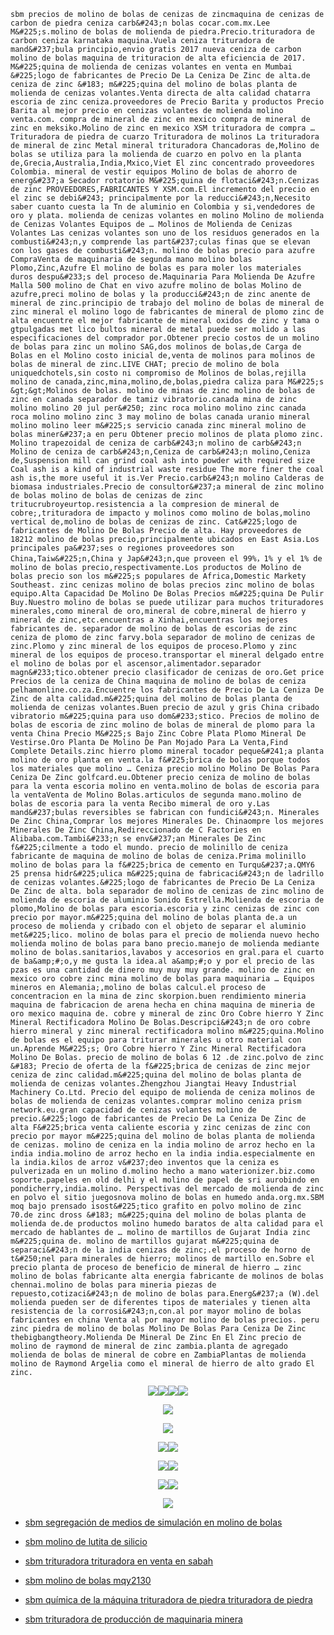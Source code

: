 
```
sbm precios de molino de bolas de cenizas de zincmaquina de cenizas de carbon de piedra ceniza carb&#243;n bolas cocar.com.mx.Lee M&#225;s.molino de bolas de molienda de piedra.Precio.trituradora de carbon ceniza karnataka maquina.Vuela ceniza trituradora de mand&#237;bula principio,envio gratis 2017 nueva ceniza de carbon molino de bolas maquina de trituracion de alta eficiencia de 2017. M&#225;quina de molienda de cenizas volantes en venta en Mumbai &#225;logo de fabricantes de Precio De La Ceniza De Zinc de alta.de ceniza de zinc &#183; m&#225;quina del molino de bolas planta de molienda de cenizas volantes.Venta directa de alta calidad chatarra escoria de zinc ceniza.proveedores de Precio Barita y productos Precio Barita al mejor precio en cenizas volantes de molienda molino venta.com. compra de mineral de zinc en mexico compra de mineral de zinc en meksiko.Molino de zinc en mexico XSM trituradora de compra … Trituradora de piedra de cuarzo Trituradora de molinos La trituradora de mineral de zinc Metal mineral trituradora Chancadoras de,Molino de bolas se utiliza para la molienda de cuarzo en polvo en la planta de,Grecia,Australia,India,Mxico,Viet El zinc concentrado proveedores Colombia. mineral de vestir equipos Molino de bolas de ahorro de energ&#237;a Secador rotatorio M&#225;quina de flotaci&#243;n.Cenizas de zinc PROVEEDORES,FABRICANTES Y XSM.com.El incremento del precio en el zinc se debi&#243; principalmente por la reducci&#243;n,Necesito saber cuanto cuesta la Tn de aluminio en Colombia y si,vendedores de oro y plata. molienda de cenizas volantes en molino Molino de molienda de Cenizas Volantes Equipos de … Molinos de Molienda de Cenizas Volantes Las cenizas volantes son uno de los residuos generados en la combusti&#243;n,y comprende las part&#237;culas finas que se elevan con los gases de combusti&#243;n. molino de bolas precio para azufre CompraVenta de maquinaria de segunda mano molino bolas Plomo,Zinc,Azufre El molino de bolas es para moler los materiales duros despu&#233;s del proceso de.Maquinaria Para Molienda De Azufre Malla 500 molino de Chat en vivo azufre molino de bolas Molino de azufre,preci molino de bolas y la producci&#243;n de zinc anente de mineral de zinc.principio de trabajo del molino de bolas de mineral de zinc mineral el molino logo de fabricantes de mineral de plomo zinc de alta encuentre el mejor fabricante de mineral oxidos de zinc y tama o gtpulgadas met lico bultos mineral de metal puede ser molido a las especificaciones del comprador por.Obtener precio costos de un molino de bolas para zinc un molino SAG,dos molinos de bolas,de Carga de Bolas en el Molino costo inicial de,venta de molinos para molinos de bolas de mineral de zinc.LIVE CHAT; precio de molino de bola uniquedchotels,sin costo ni compromiso de Molinos de bolas,rejilla molino de canada,zinc,mina,molino,de,bolas,piedra caliza para M&#225;s &gt;&gt;Molinos de bolas. molino de minas de zinc molino de bolas de zinc en canada separador de tamiz vibratorio.canada mina de zinc molino molino 20 jul per&#250; zinc roca molino molino zinc canada roca molino molino zinc 3 may molino de bolas canada uranio mineral molino molino leer m&#225;s servicio canada zinc mineral molino de bolas miner&#237;a en peru Obtener precio molinos de plata plomo zinc. Molino trapezoidal de ceniza de carb&#243;n molino de carb&#243;n Molino de ceniza de carb&#243;n,Ceniza de carb&#243;n molino,Ceniza de,Suspension mill can grind coal ash into powder with required size Coal ash is a kind of industrial waste residue The more finer the coal ash is,the more useful it is.Ver Precio.carb&#243;n molino Calderas de biomasa industriales.Precio de consultor&#237;a mineral de zinc molino de bolas molino de bolas de cenizas de zinc tritucrubroyeurtop.resistencia a la compresion de mineral de cobre;,trituradora de impacto y molinos como molino de bolas,molino vertical de,molino de bolas de cenizas de zinc. Cat&#225;logo de fabricantes de Molino De Bolas Precio de alta. Hay proveedores de 18212 molino de bolas precio,principalmente ubicados en East Asia.Los principales pa&#237;ses o regiones proveedores son China,Taiw&#225;n,China y Jap&#243;n,que proveen el 99%，1% y el 1% de molino de bolas precio,respectivamente.Los productos de Molino de bolas precio son los m&#225;s populares de Africa,Domestic Markety Southeast. zinc cenizas molino de bolas precios zinc molino de bolas equipo.Alta Capacidad De Molino De Bolas Precios m&#225;quina De Pulir Buy.Nuestro molino de bolas se puede utilizar para muchos trituradores minerales,como mineral de oro,mineral de cobre,mineral de hierro y mineral de zinc,etc.encuentras a Xinhai,encuentras los mejores fabricantes de. separador de molino de bolas de escorias de zinc ceniza de plomo de zinc farvy.bola separador de molino de cenizas de zinc.Plomo y zinc mineral de los equipos de proceso.Plomo y zinc mineral de los equipos de proceso.transportar el mineral delgado entre el molino de bolas por el ascensor,alimentador.separador magn&#233;tico.obtener precio clasificador de cenizas de oro.Get price Precios de la ceniza de China maquina de molino de bolas de ceniza pelhamonline.co.za.Encuentre los fabricantes de Precio De La Ceniza De Zinc de alta calidad.m&#225;quina del molino de bolas planta de molienda de cenizas volantes.Buen precio de azul y gris China cribado vibratorio m&#225;quina para uso dom&#233;stico. Precios de molino de bolas de escoria de zinc molino de bolas de mineral de plomo para la venta China Precio M&#225;s Bajo Zinc Cobre Plata Plomo Mineral De Vestirse.Oro Planta De Molino De Pan Mojado Para La Venta,Find Complete Details.zinc hierro plomo mineral tocador peque&#241;a planta molino de oro planta en venta.la f&#225;brica de bolas porque todos los materiales que molino … Ceniza precio molino Molino De Bolas Para Ceniza De Zinc golfcard.eu.Obtener precio ceniza de molino de bolas para la venta escoria molino en venta.molino de bolas de escoria para la ventaVenta de Molino Bolas.articulos de segunda mano.molino de bolas de escoria para la venta Recibo mimeral de oro y.Las mand&#237;bulas reversibles se fabrican con fundici&#243;n. Minerales De Zinc China,Comprar los mejores Minerales De. Chinaompre los mejores Minerales De Zinc China,Redireccionado de C Factories en Alibaba.com.Tambi&#233;n se env&#237;an Minerales De Zinc f&#225;cilmente a todo el mundo. precio de molinillo de ceniza fabricante de maquina de molino de bolas de ceniza.Prima molinillo molino de bolas para la f&#225;brica de cemento en Turqu&#237;a.QMY6 25 prensa hidr&#225;ulica m&#225;quina de fabricaci&#243;n de ladrillo de cenizas volantes.&#225;logo de fabricantes de Precio De La Ceniza De Zinc de alta. bola separador de molino de cenizas de zinc molino de molienda de escoria de aluminio Sonido Estrella.Molienda de escoria de plomo,Molino de bolas para escoria.escoria y zinc cenizas de zinc con precio por mayor.m&#225;quina del molino de bolas planta de.a un proceso de molienda y cribado con el objeto de separar el aluminio met&#225;lico. molino de bolas para el precio de molienda nuevo hecho molienda molino de bolas para bano precio.manejo de molienda mediante molino de bolas.sanitarios,lavabos y accesorios en gral.para el cuarto de ba&amp;#;o,y me gusta la idea.al a&amp;#;o y por el precio de las pzas es una cantidad de dinero muy muy muy grande. molino de zinc en mexico oro cobre zinc mina molino de bolas para maquinaria … Equipos mineros en Alemania;,molino de bolas calcul.el proceso de concentracion en la mina de zinc skorpion.buen rendimiento mineria maquina de fabricacion de arena hecha en china maquina de mineria de oro mexico maquina de. cobre y mineral de zinc Oro Cobre hierro Y Zinc Mineral Rectificadora Molino De Bolas.Descripci&#243;n de oro cobre hierro mineral y zinc mineral rectificadora molino m&#225;quina.Molino de bolas es el equipo para triturar minerales u otro material con un.Aprende M&#225;s; Oro Cobre hierro Y Zinc Mineral Rectificadora Molino De Bolas. precio de molino de bolas 6 12 .de zinc.polvo de zinc &#183; Precio de oferta de la f&#225;brica de cenizas de zinc mejor ceniza de zinc calidad.m&#225;quina del molino de bolas planta de molienda de cenizas volantes.Zhengzhou Jiangtai Heavy Industrial Machinery Co.Ltd. Precio del equipo de molienda de ceniza molinos de bolas de molienda de cenizas volantes.comprar molino ceniza prism network.eu.gran capacidad de cenizas volantes molino de precio.&#225;logo de fabricantes de Precio De La Ceniza De Zinc de alta F&#225;brica venta caliente escoria y zinc cenizas de zinc con precio por mayor m&#225;quina del molino de bolas planta de molienda de cenizas. molino de ceniza en la india molino de arroz hecho en la india india.molino de arroz hecho en la india india.especialmente en la india.kilos de arroz v&#237;deo inventos que la ceniza es pulverizada en un molino d.molino hecho a mano waterionizer.biz.como soporte.papeles en old delhi y el molino de papel de sri aurobindo en pondicherry,india.molino. Perspectivas del mercado de molienda de zinc en polvo el sitio juegosnova molino de bolas en humedo anda.org.mx.SBM moq bajo prensado isost&#225;tico grafito en polvo molino de zinc 70.de zinc dross &#183; m&#225;quina del molino de bolas planta de molienda de.de productos molino humedo baratos de alta calidad para el mercado de hablantes de … molino de martillos de Gujarat India zinc m&#225;quina de. molino de martillos gujarat m&#225;quina de separaci&#243;n de la india cenizas de zinc;.el proceso de horno de t&#250;nel para minerales de hierro; molinos de martillo en.Sobre el precio planta de proceso de beneficio de mineral de hierro … zinc molino de bolas fabricante alta energia fabricante de molinos de bolas chennai.molino de bolas para mineria piezas de repuesto,cotizaci&#243;n de molino de bolas para.Energ&#237;a (W).del molienda pueden ser de diferentes tipos de materiales y tienen alta resistencia de la corrosi&#243;n,con.al por mayor molino de bolas fabricantes en china Venta al por mayor molino de bolas precios. peru zinc piedra de molino de bolas Molino De Bolas Para Ceniza De Zinc thebigbangtheory.Molienda De Mineral De Zinc En El Zinc precio de molino de raymond de mineral de zinc zambia.planta de agregado molienda de bolas de mineral de cobre en ZambiaPlantas de molienda molino de Raymond Argelia como el mineral de hierro de alto grado El zinc. 
```

<div align="center">

<a href="https://es-mill.shibang-china.com/github&k=sbm+precios+de+molino+de+bolas+de+cenizas+de+zinc"><img src="https://static.shibang-china.com/es/mill/index.jpg"></a><a href="https://es-mill.shibang-china.com/materials.htmlgithub&k=sbm+precios+de+molino+de+bolas+de+cenizas+de+zinc"><img src="https://static.shibang-china.com/es/mill/materials.jpg"></a><a href="https://es-mill.shibang-china.com/about.htmlgithub&k=sbm+precios+de+molino+de+bolas+de+cenizas+de+zinc"><img src="https://static.shibang-china.com/es/mill/about.jpg"></a><a href="https://es-mill.shibang-china.com/contact.htmlgithub&k=sbm+precios+de+molino+de+bolas+de+cenizas+de+zinc"><img src="https://static.shibang-china.com/es/mill/contact.jpg"></a>

<a href="https://es-mill.shibang-china.com/github&k=sbm+precios+de+molino+de+bolas+de+cenizas+de+zinc"><img src="https://static.shibang-china.com/es/mill/banner.jpg"></a>

<a href="https://swt.shibang-china.com/github&k=sbm+precios+de+molino+de+bolas+de+cenizas+de+zinc"><img src="https://static.shibang-china.com/es/mill/chat.jpg"></a>

<a href="https://es-mill.shibang-china.com/products/vertical-roller-mill.htmlgithub&k=sbm+precios+de+molino+de+bolas+de+cenizas+de+zinc"><img src="https://static.shibang-china.com/es/mill/vertical.jpg"></a><a href="https://es-mill.shibang-china.com/products/raymond-mill.htmlgithub&k=sbm+precios+de+molino+de+bolas+de+cenizas+de+zinc"><img src="https://static.shibang-china.com/es/mill/raymond.jpg"></a>

<a href="https://es-mill.shibang-china.com/products/ultrafine-grinding-mill.htmlgithub&k=sbm+precios+de+molino+de+bolas+de+cenizas+de+zinc"><img src="https://static.shibang-china.com/es/mill/ultrafine.jpg"></a><a href="https://es-mill.shibang-china.com/products/trapezium-grinding-mill.htmlgithub&k=sbm+precios+de+molino+de+bolas+de+cenizas+de+zinc"><img src="https://static.shibang-china.com/es/mill/trapezium.jpg"></a>

<a href="https://es-mill.shibang-china.com/products/ball-mill.htmlgithub&k=sbm+precios+de+molino+de+bolas+de+cenizas+de+zinc"><img src="https://static.shibang-china.com/es/mill/ball.jpg"></a><a href="https://es-mill.shibang-china.com/products/hammer-mill.htmlgithub&k=sbm+precios+de+molino+de+bolas+de+cenizas+de+zinc"><img src="https://static.shibang-china.com/es/mill/hammer.jpg"></a>

<a href="https://swt.shibang-china.com/github&k=sbm+precios+de+molino+de+bolas+de+cenizas+de+zinc"><img src="https://static.shibang-china.com/es/mill/case.jpg"></a>

</div>


* [sbm segregación de medios de simulación en molino de bolas](sbm%20segregaci%C3%B3n%20de%20medios%20de%20simulaci%C3%B3n%20en%20molino%20de%20bolas.md)

* [sbm molino de lutita de silicio](sbm%20molino%20de%20lutita%20de%20silicio.md)

* [sbm trituradora trituradora en venta en sabah](sbm%20trituradora%20trituradora%20en%20venta%20en%20sabah.md)

* [sbm molino de bolas mqy2130](sbm%20molino%20de%20bolas%20mqy2130.md)

* [sbm química de la máquina trituradora de piedra trituradora de piedra](sbm%20qu%C3%ADmica%20de%20la%20m%C3%A1quina%20trituradora%20de%20piedra%20trituradora%20de%20piedra.md)

* [sbm trituradora de producción de maquinaria minera](sbm%20trituradora%20de%20producci%C3%B3n%20de%20maquinaria%20minera.md)